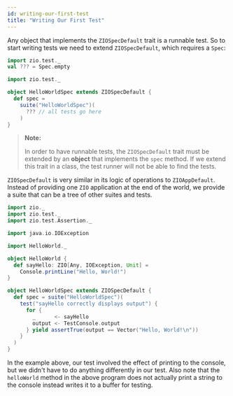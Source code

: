 ```yaml
---
id: writing-our-first-test
title: "Writing Our First Test"
---
```


Any object that implements the `ZIOSpecDefault` trait is a runnable test. So to start writing tests we need to extend `ZIOSpecDefault`, which requires a `Spec`:

```scala mdoc:invisible
import zio.test._
val ??? = Spec.empty
```

```scala mdoc:compile-only
import zio.test._

object HelloWorldSpec extends ZIOSpecDefault {
  def spec = 
    suite("HelloWorldSpec")(
      ??? // all tests go here
    )
}
```

> **Note:**
> 
> In order to have runnable tests, the `ZIOSpecDefault` trait must be extended by an **object** that implements the `spec` method. If we extend this trait in a class, the test runner will not be able to find the tests.

`ZIOSpecDefault` is very similar in its logic of operations to `ZIOAppDefault`. Instead of providing one `ZIO` application at the end of the world, we provide a suite that can be a tree of other suites and tests. 

```scala mdoc:compile-only
import zio._
import zio.test._
import zio.test.Assertion._

import java.io.IOException

import HelloWorld._

object HelloWorld {
  def sayHello: ZIO[Any, IOException, Unit] =
    Console.printLine("Hello, World!")
}

object HelloWorldSpec extends ZIOSpecDefault {
  def spec = suite("HelloWorldSpec")(
    test("sayHello correctly displays output") {
      for {
        _      <- sayHello
        output <- TestConsole.output
      } yield assertTrue(output == Vector("Hello, World!\n"))
    }
  )
}
```

In the example above, our test involved the effect of printing to the console, but we didn't have to do anything differently in our test. Also note that the `helloWorld` method in the above program does not actually print a string to the console instead writes it to a buffer for testing.


